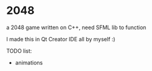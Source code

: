 # 2048
a 2048 game written on C++, need SFML lib to function

I made this in Qt Creator IDE all by myself :)

TODO list:
- animations
